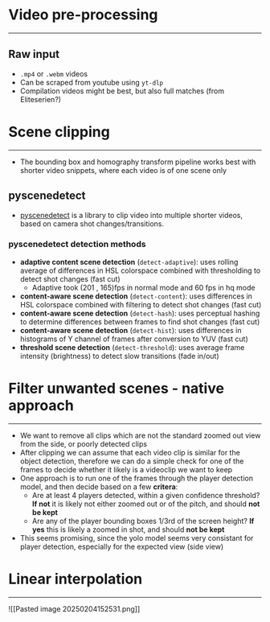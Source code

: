 
# Video pre-processing
---

## Raw input
* `.mp4` or `.webm` videos
* Can be scraped from youtube using `yt-dlp`
* Compilation videos might be best, but also full matches (from Eliteserien?)

# Scene clipping
---
* The bounding box and homography transform pipeline works best with shorter video snippets, where each video is of one scene only
## pyscenedetect
* [pyscenedetect](https://www.scenedetect.com/) is a library to clip video into multiple shorter videos, based on camera shot changes/transitions.
### pyscenedetect detection methods
- **adaptive content scene detection** (`detect-adaptive`): uses rolling average of differences in HSL colorspace combined with thresholding to detect shot changes (fast cut)
	- Adaptive took (201 , 165)fps in normal mode and 60 fps in hq mode
- **content-aware scene detection** (`detect-content`): uses differences in HSL colorspace combined with filtering to detect shot changes (fast cut)
- **content-aware scene detection** (`detect-hash`): uses perceptual hashing to determine differences between frames to find shot changes (fast cut)
- **content-aware scene detection** (`detect-hist`): uses differences in histograms of Y channel of frames after conversion to YUV (fast cut)
- **threshold scene detection** (`detect-threshold`): uses average frame intensity (brightness) to detect slow transitions (fade in/out)


# Filter unwanted scenes - native approach
---
* We want to remove all clips which are not the standard zoomed out view from the side, or poorly detected clips
* After clipping we can assume that each video clip is similar for the object detection, therefore we can do a simple check for one of the frames to decide whether it likely is a videoclip we want to keep
* One approach is to run one of the frames through the player detection model, and then decide based on a few **critera**:
	* Are at least 4 players detected, within a given confidence threshold? **If not** it is likely not either zoomed out or of the pitch, and should **not be kept**
	* Are any of the player bounding boxes 1/3rd of the screen height? **If yes** this is likely a zoomed in shot, and should **not be kept**
* This seems promising, since the yolo model seems very consistant for player detection, especially for the expected view (side view)


# Linear interpolation
---
![[Pasted image 20250204152531.png]]
